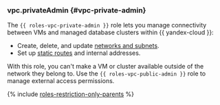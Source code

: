 ### vpc.privateAdmin {#vpc-private-admin}

The `{{ roles-vpc-private-admin }}` role lets you manage connectivity between VMs and managed database clusters within {{ yandex-cloud }}:

- Create, delete, and update [networks and subnets](../vpc/concepts/network.md).
- Set up [static routes](../vpc/concepts/static-routes.md) and internal addresses.

With this role, you can't make a VM or cluster available outside of the network they belong to. Use the `{{ roles-vpc-public-admin }}` role to manage external access permissions.

{% include [roles-restriction-only-parents](iam/roles-restriction-only-parents.md) %}

